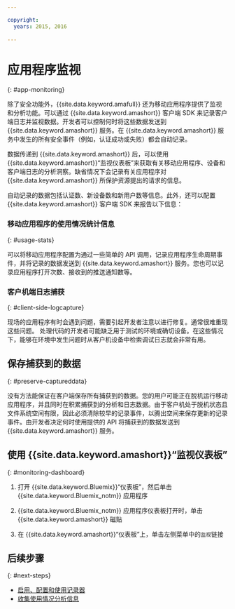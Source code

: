 ```yaml
---

copyright:
  years: 2015, 2016
  
---
```


# 应用程序监视
{: #app-monitoring}

除了安全功能外，{{site.data.keyword.amafull}} 还为移动应用程序提供了监视和分析功能。可以通过 {{site.data.keyword.amashort}} 客户端 SDK 来记录客户端日志并监视数据。开发者可以控制何时将这些数据发送到 {{site.data.keyword.amashort}} 服务。在 {{site.data.keyword.amashort}} 服务中发生的所有安全事件（例如，认证成功或失败）都会自动记录。

数据传递到 {{site.data.keyword.amashort}} 后，可以使用 {{site.data.keyword.amashort}}“监视仪表板”来获取有关移动应用程序、设备和客户端日志的分析洞察。缺省情况下会记录有关应用程序对 {{site.data.keyword.amashort}} 所保护资源提出的请求的信息。

自动记录的数据包括认证数、新设备数和新用户数等信息。此外，还可以配置 {{site.data.keyword.amashort}} 客户端 SDK 来报告以下信息：

### 移动应用程序的使用情况统计信息
{: #usage-stats}

可以将移动应用程序配置为通过一些简单的 API 调用，记录应用程序生命周期事件，并将记录的数据发送到 {{site.data.keyword.amashort}} 服务。您也可以记录应用程序打开次数、接收到的推送通知数等。

### 客户机端日志捕获
{: #client-side-logcapture}

现场的应用程序有时会遇到问题，需要引起开发者注意以进行修复。通常很难重现这些问题。<!--in R&D.--> 处理代码的开发者可能缺乏用于测试的环境或确切设备。在这些情况下，能够在环境中发生问题时从客户机设备中检索调试日志就会非常有用。

## 保存捕获到的数据
{: #preserve-captureddata}

没有方法能保证在客户端保存所有捕获到的数据。您的用户可能正在脱机运行移动应用程序，并且同时在积累捕获到的分析和日志数据。由于客户机处于脱机状态且文件系统空间有限，因此必须清除较早的记录事件，以腾出空间来保存更新的记录事件。由开发者决定何时使用提供的 API 将捕获到的数据发送到 {{site.data.keyword.amashort}} 服务。

## 使用 {{site.data.keyword.amashort}}“监视仪表板”
{: #monitoring-dashboard}

1. 打开 {{site.data.keyword.Bluemix}}“仪表板”，然后单击 {{site.data.keyword.Bluemix_notm}} 应用程序

2. {{site.data.keyword.Bluemix_notm}} 应用程序仪表板打开时，单击 {{site.data.keyword.amashort}} 磁贴

3. 在 {{site.data.keyword.amashort}}“仪表板”上，单击左侧菜单中的`监视`链接

## 后续步骤
{: #next-steps}
* [启用、配置和使用记录器](app-monitoring-logger.html)
* [收集使用情况分析信息](app-monitoring-gathering-analytics.html)
